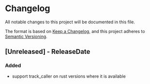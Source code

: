 # Changelog
All notable changes to this project will be documented in this file.

The format is based on [Keep a Changelog](https://keepachangelog.com/en/1.0.0/),
and this project adheres to [Semantic Versioning](https://semver.org/spec/v2.0.0.html).

<!-- next-header -->

## [Unreleased] - ReleaseDate
### Added
- support track_caller on rust versions where it is available


<!-- next-url -->
[0.6.1]: https://github.com/yaahc/eyre/releases/tag/v0.6.1
